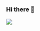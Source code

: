 ### Hi there 👋
![](http://github-profile-summary-cards.vercel.app/api/cards/profile-details?username=Tommy-Layy&theme=github_dark)
